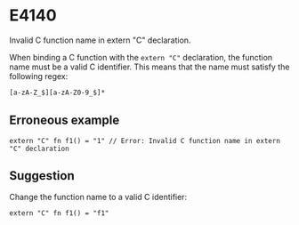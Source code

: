 # E4140

Invalid C function name in extern "C" declaration.

When binding a C function with the `extern "C"` declaration, the function name
must be a valid C identifier. This means that the name must satisfy the
following regex:

```default
[a-zA-Z_$][a-zA-Z0-9_$]*
```

## Erroneous example

```moonbit
extern "C" fn f1() = "1" // Error: Invalid C function name in extern "C" declaration
```

## Suggestion

Change the function name to a valid C identifier:

```moonbit
extern "C" fn f1() = "f1"
```
